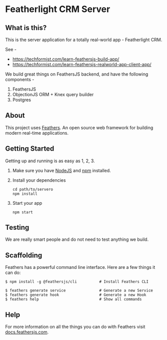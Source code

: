 # Featherlight CRM Server

## What is this?

This is the server application for a totally real-world app - Featherlight CRM.

See -

- https://techformist.com/learn-feathersjs-build-app/
- https://techformist.com/learn-feathersjs-realworld-app-client-app/

We build great things on FeathersJS backend, and have the following components -

1. FeathersJS
1. ObjectionJS ORM + Knex query builder
1. Postgres

## About

This project uses [Feathers](http://feathersjs.com). An open source web framework for building modern real-time applications.

## Getting Started

Getting up and running is as easy as 1, 2, 3.

1. Make sure you have [NodeJS](https://nodejs.org/) and [npm](https://www.npmjs.com/) installed.
2. Install your dependencies

   ```
   cd path/to/servero
   npm install
   ```

3. Start your app

   ```
   npm start
   ```

## Testing

We are really smart people and do not need to test anything we build.

## Scaffolding

Feathers has a powerful command line interface. Here are a few things it can do:

```
$ npm install -g @feathersjs/cli          # Install Feathers CLI

$ feathers generate service               # Generate a new Service
$ feathers generate hook                  # Generate a new Hook
$ feathers help                           # Show all commands
```

## Help

For more information on all the things you can do with Feathers visit [docs.feathersjs.com](http://docs.feathersjs.com).
